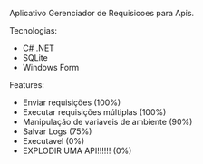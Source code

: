 Aplicativo Gerenciador de Requisicoes para Apis.

Tecnologias:

- C# .NET
- SQLite
- Windows Form

Features:

- Enviar requisições (100%)
- Executar requisições múltiplas (100%)
- Manipulação de variaveis de ambiente (90%)
- Salvar Logs (75%)
- Executavel (0%)
- EXPLODIR UMA API!!!!!! (0%)
